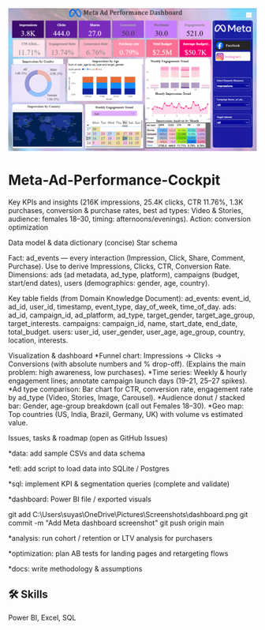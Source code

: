 ![App Demo](https://github.com/Suyash1035/Meta-Ad-Performance-Cockpit/blob/main/dashboard.png)

# Meta-Ad-Performance-Cockpit

Key KPIs and insights (216K impressions, 25.4K clicks, CTR 11.76%, 1.3K purchases, conversion & purchase rates, best ad types: Video & Stories, audience: females 18–30, timing: afternoons/evenings). Action: conversion optimization

Data model & data dictionary (concise) Star schema

Fact: ad_events — every interaction (Impression, Click, Share, Comment, Purchase). Use to derive Impressions, Clicks, CTR, Conversion Rate. Dimensions: ads (ad metadata, ad_type, platform), campaigns (budget, start/end dates), users (demographics: gender, age, country).

Key table fields (from Domain Knowledge Document): ad_events: event_id, ad_id, user_id, timestamp, event_type, day_of_week, time_of_day. ads: ad_id, campaign_id, ad_platform, ad_type, target_gender, target_age_group, target_interests. campaigns: campaign_id, name, start_date, end_date, total_budget. users: user_id, user_gender, user_age, age_group, country, location, interests.

Visualization & dashboard *Funnel chart: Impressions → Clicks → Conversions (with absolute numbers and % drop-off). (Explains the main problem: high awareness, low purchases). *Time series: Weekly & hourly engagement lines; annotate campaign launch days (19–21, 25–27 spikes). *Ad type comparison: Bar chart for CTR, conversion rate, engagement rate by ad_type (Video, Stories, Image, Carousel). *Audience donut / stacked bar: Gender, age-group breakdown (call out Females 18–30). *Geo map: Top countries (US, India, Brazil, Germany, UK) with volume vs estimated value.

Issues, tasks & roadmap (open as GitHub Issues)

*data: add sample CSVs and data schema

*etl: add script to load data into SQLite / Postgres

*sql: implement KPI & segmentation queries (complete and validate)

*dashboard: Power BI file / exported visuals

git add C:\Users\suyas\OneDrive\Pictures\Screenshots\dashboard.png git commit -m "Add Meta dashboard screenshot" git push origin main

*analysis: run cohort / retention or LTV analysis for purchasers

*optimization: plan AB tests for landing pages and retargeting flows

*docs: write methodology & assumptions
## 🛠 Skills
Power BI, Excel, SQL



